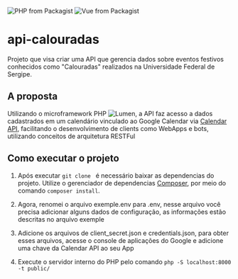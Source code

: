 ![PHP from Packagist](https://img.shields.io/packagist/php-v/symfony/symfony.svg?style=for-the-badge) 
![Vue from Packagist](https://img.shields.io/badge/VueJs-2-brightgreen.svg?longCache=true&style=for-the-badge) 

# api-calouradas

Projeto que visa criar uma API que gerencia dados sobre eventos festivos conhecidos como "Calouradas" realizados na 
Universidade Federal de Sergipe.

## A proposta
Utilizando o microframework PHP ![Lumen](https://lumen.laravel.com/), a API faz acesso a dados cadastrados em um calendário
vinculado ao Google Calendar via [Calendar API](https://developers.google.com/calendar/), facilitando o desenvolvimento de clients
como WebApps e bots, utilizando conceitos de arquitetura RESTFul


## Como executar o projeto

1. Após executar ``` git clone  ``` é necessário baixar as dependencias do projeto. Utilize o gerenciador de dependencias [Composer](https://getcomposer.org/),
por meio do comando ``` composer install ```.

2. Agora, renomei o arquivo exemple.env para .env, nesse arquivo você precisa adicionar alguns dados de configuração, as informações
estão descritas no arquivo exemple

3. Adicione os arquivos de client_secret.json e credentials.json, para obter esses arquivos, acesse o console de aplicações do Google
e adicione uma chave da Calendar API ao seu App

4. Execute o servidor interno do PHP pelo comando ``` php -S localhost:8000 -t public/ ```

